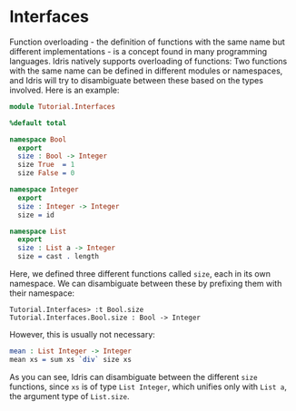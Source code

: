 # Interfaces

Function overloading - the definition of functions with the same name but different implementations - is a concept found in many programming languages. Idris natively supports overloading of functions: Two functions with the same name can be defined in different modules or namespaces, and Idris will try to disambiguate between these based on the types involved. Here is an example:

```idris
module Tutorial.Interfaces

%default total

namespace Bool
  export
  size : Bool -> Integer
  size True  = 1
  size False = 0

namespace Integer
  export
  size : Integer -> Integer
  size = id

namespace List
  export
  size : List a -> Integer
  size = cast . length
```

Here, we defined three different functions called `size`, each in its own namespace. We can disambiguate between these by prefixing them with their namespace:

```repl
Tutorial.Interfaces> :t Bool.size
Tutorial.Interfaces.Bool.size : Bool -> Integer
```

However, this is usually not necessary:

```idris
mean : List Integer -> Integer
mean xs = sum xs `div` size xs
```

As you can see, Idris can disambiguate between the different `size` functions, since `xs` is of type `List Integer`, which unifies only with `List a`, the argument type of `List.size`.

<!-- vi: filetype=idris2:syntax=markdown
-->
